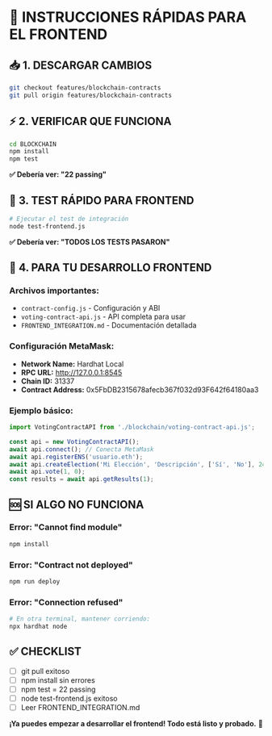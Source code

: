 # 🚀 INSTRUCCIONES RÁPIDAS PARA EL FRONTEND

## 📥 1. DESCARGAR CAMBIOS
```bash
git checkout features/blockchain-contracts
git pull origin features/blockchain-contracts
```

## ⚡ 2. VERIFICAR QUE FUNCIONA
```bash
cd BLOCKCHAIN
npm install
npm test
```
**✅ Debería ver: "22 passing"**

## 🧪 3. TEST RÁPIDO PARA FRONTEND
```bash
# Ejecutar el test de integración
node test-frontend.js
```
**✅ Debería ver: "TODOS LOS TESTS PASARON"**

## 📱 4. PARA TU DESARROLLO FRONTEND

### Archivos importantes:
- `contract-config.js` - Configuración y ABI
- `voting-contract-api.js` - API completa para usar
- `FRONTEND_INTEGRATION.md` - Documentación detallada

### Configuración MetaMask:
- **Network Name:** Hardhat Local
- **RPC URL:** http://127.0.0.1:8545
- **Chain ID:** 31337
- **Contract Address:** 0x5FbDB2315678afecb367f032d93F642f64180aa3

### Ejemplo básico:
```javascript
import VotingContractAPI from './blockchain/voting-contract-api.js';

const api = new VotingContractAPI();
await api.connect(); // Conecta MetaMask
await api.registerENS('usuario.eth');
await api.createElection('Mi Elección', 'Descripción', ['Sí', 'No'], 24);
await api.vote(1, 0);
const results = await api.getResults(1);
```

## 🆘 SI ALGO NO FUNCIONA

### Error: "Cannot find module"
```bash
npm install
```

### Error: "Contract not deployed"
```bash
npm run deploy
```

### Error: "Connection refused"
```bash
# En otra terminal, mantener corriendo:
npx hardhat node
```

## ✅ CHECKLIST
- [ ] git pull exitoso
- [ ] npm install sin errores
- [ ] npm test = 22 passing
- [ ] node test-frontend.js exitoso
- [ ] Leer FRONTEND_INTEGRATION.md

**¡Ya puedes empezar a desarrollar el frontend! Todo está listo y probado.** 🎉
